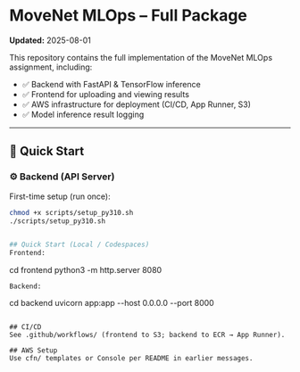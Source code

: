 # MoveNet MLOps – Full Package

**Updated:** 2025-08-01

This repository contains the full implementation of the MoveNet MLOps assignment, including:

- ✅ Backend with FastAPI & TensorFlow inference
- ✅ Frontend for uploading and viewing results
- ✅ AWS infrastructure for deployment (CI/CD, App Runner, S3)
- ✅ Model inference result logging

---

## 🚀 Quick Start

### ⚙️ Backend (API Server)

First-time setup (run once):

```bash
chmod +x scripts/setup_py310.sh
./scripts/setup_py310.sh


## Quick Start (Local / Codespaces)
Frontend:
```
cd frontend
python3 -m http.server 8080
```
Backend:
```
cd backend
uvicorn app:app --host 0.0.0.0 --port 8000
```

## CI/CD
See .github/workflows/ (frontend to S3; backend to ECR → App Runner).

## AWS Setup
Use cfn/ templates or Console per README in earlier messages.